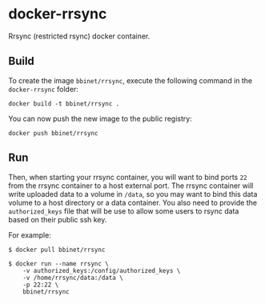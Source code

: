docker-rrsync
=============

Rrsync (restricted rsync) docker container.


Build
-----

To create the image `bbinet/rrsync`, execute the following command in the
`docker-rrsync` folder:

    docker build -t bbinet/rrsync .

You can now push the new image to the public registry:
    
    docker push bbinet/rrsync


Run
---

Then, when starting your rrsync container, you will want to bind ports `22`
from the rrsync container to a host external port.
The rrsync container will write uploaded data to a volume in `/data`, so you
may want to bind this data volume to a host directory or a data container.
You also need to provide the `authorized_keys` file that will be use to
allow some users to rsync data based on their public ssh key.

For example:

    $ docker pull bbinet/rrsync

    $ docker run --name rrsync \
        -v authorized_keys:/config/authorized_keys \
        -v /home/rrsync/data:/data \
        -p 22:22 \
        bbinet/rrsync
